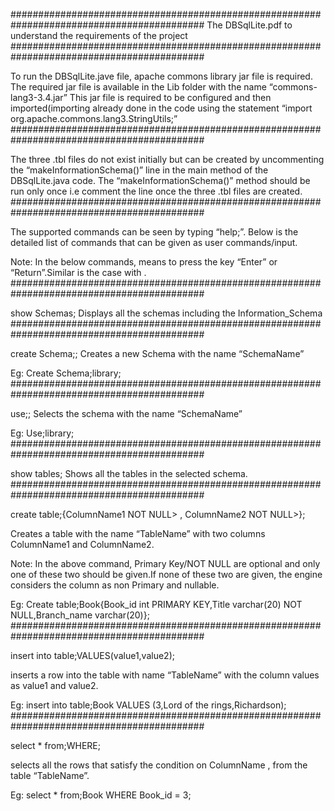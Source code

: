 ###########################################################################################
The DBSqlLite.pdf to understand the requirements of the project
###########################################################################################

To run the DBSqlLite.jave file, apache commons library jar file is required.
The required jar file is available in the Lib folder with the name “commons-lang3-3.4.jar”
This jar file is required to be configured and then imported(importing already done in the code using the statement  “import org.apache.commons.lang3.StringUtils;”
###########################################################################################

The three .tbl files do not exist initially but can be created by uncommenting the “makeInformationSchema()” line in the main method of the DBSqlLite.java code.
The “makeInformationSchema()” method should be run only once i.e comment the line once the three .tbl files are created.
###########################################################################################

The supported commands can be seen by typing “help;”.
Below is the detailed list of commands that can be given as user commands/input.

Note: In the below commands, <return> means to press the key “Enter” or “Return”.Similar is the case with  <space>.
###########################################################################################

show Schemas;
Displays all the schemas including the Information_Schema
###########################################################################################

create Schema;<return><SchemaName>;
Creates a new Schema with the name “SchemaName”

Eg: Create Schema;<return>library;
###########################################################################################

use;<return><SchemaName>;
Selects the schema with the name “SchemaName”

Eg: Use;<return>library;
###########################################################################################

show tables;
Shows all the tables in the selected schema.
###########################################################################################

create table;<return><TableName>{<return><ColumnName1><space><ColumnName1 Data type><space><ColumnName1 Primary key>ColumnName1 NOT NULL> , <ColumnName12><space><ColumnName2 Data type><space><ColumnName2 Primary key>ColumnName2 NOT NULL>};

Creates a table with the name “TableName” with two columns ColumnName1 and ColumnName2.

Note: In the above command, Primary Key/NOT NULL are optional and only one of these two should be given.If none of these two are given, the engine considers the column as non Primary and nullable.

Eg: Create table;<return>Book{<return>Book_id int PRIMARY KEY,Title varchar(20) NOT NULL,Branch_name varchar(20)};
###########################################################################################

insert into table;<return><TableName><space>VALUES<space><return>(value1,value2);

inserts a row into the table with name “TableName” with the column values as value1 and value2.

Eg: insert into table;<return>Book VALUES <return>(3,Lord of the rings,Richardson);
###########################################################################################

select * from;<return><TableName><space>WHERE<space><return><ColumnName><space><operator><space><ColumnValue>;

selects all the rows that satisfy the condition on ColumnName , from the table “TableName”.

Eg: select * from;<return>Book WHERE <return>Book_id = 3;




